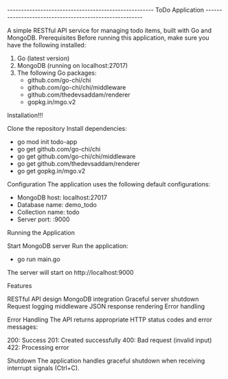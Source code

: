 ----------------------------------------------------- ToDo Application -------------------------------------------------------

A simple RESTful API service for managing todo items, built with Go and MongoDB.
Prerequisites
Before running this application, make sure you have the following installed:

1. Go (latest version)
2. MongoDB (running on localhost:27017)
3. The following Go packages:
   - github.com/go-chi/chi
   - github.com/go-chi/chi/middleware
   - github.com/thedevsaddam/renderer
   - gopkg.in/mgo.v2

Installation!!!

Clone the repository
Install dependencies:
  - go mod init todo-app
  - go get github.com/go-chi/chi
  - go get github.com/go-chi/chi/middleware
  - go get github.com/thedevsaddam/renderer
  - go get gopkg.in/mgo.v2

Configuration
The application uses the following default configurations:
  - MongoDB host: localhost:27017
  - Database name: demo_todo
  - Collection name: todo
  - Server port: :9000

Running the Application

Start MongoDB server
Run the application:
  - go run main.go

The server will start on http://localhost:9000

Features

RESTful API design
MongoDB integration
Graceful server shutdown
Request logging middleware
JSON response rendering
Error handling

Error Handling
The API returns appropriate HTTP status codes and error messages:

200: Success
201: Created successfully
400: Bad request (invalid input)
422: Processing error

Shutdown
The application handles graceful shutdown when receiving interrupt signals (Ctrl+C).
